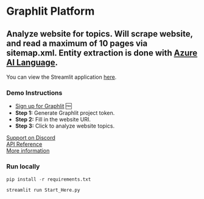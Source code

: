 # Graphlit Platform

## Analyze website for topics. Will scrape website, and read a maximum of 10 pages via sitemap.xml. Entity extraction is done with [Azure AI Language](https://azure.microsoft.com/en-us/products/ai-services/ai-language).

You can view the Streamlit application [here](https://graphlit-samples-summary-web-feed.streamlit.app/).

### Demo Instructions
- [Sign up for Graphlit](https://docs.graphlit.dev/getting-started/signup) 🆓  
- **Step 1:** Generate Graphlit project token.
- **Step 2:** Fill in the website URI.
- **Step 3:** Click to analyze website topics.     

[Support on Discord](https://discord.gg/ygFmfjy3Qx)            
[API Reference](https://docs.graphlit.dev/graphlit-data-api/api-reference)     
[More information](https://www.graphlit.com)

### Run locally

```python
pip install -r requirements.txt

streamlit run Start_Here.py
```